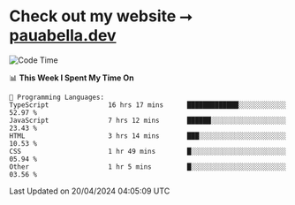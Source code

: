# Check out my website ⭢ [pauabella.dev](https://pauabella.dev)

<!--START_SECTION:waka-->
![Code Time](http://img.shields.io/badge/Code%20Time-3%2C239%20hrs%2036%20mins-blue)

📊 **This Week I Spent My Time On** 

```text
💬 Programming Languages: 
TypeScript               16 hrs 17 mins      █████████████░░░░░░░░░░░░   52.97 % 
JavaScript               7 hrs 12 mins       ██████░░░░░░░░░░░░░░░░░░░   23.43 % 
HTML                     3 hrs 14 mins       ███░░░░░░░░░░░░░░░░░░░░░░   10.53 % 
CSS                      1 hr 49 mins        █░░░░░░░░░░░░░░░░░░░░░░░░   05.94 % 
Other                    1 hr 5 mins         █░░░░░░░░░░░░░░░░░░░░░░░░   03.56 % 
```


 Last Updated on 20/04/2024 04:05:09 UTC
<!--END_SECTION:waka-->
